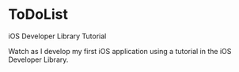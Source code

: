 # ToDoList
iOS Developer Library Tutorial

Watch as I develop my first iOS application using a tutorial in the iOS Developer Library.
